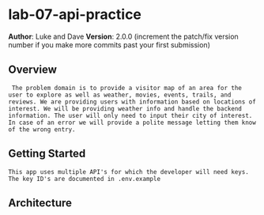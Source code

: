 # lab-07-api-practice

**Author**: Luke and Dave
**Version**: 2.0.0 (increment the patch/fix version number if you make more commits past your first submission)

## Overview
<!-- Provide a high level overview of what this application is and why you are building it, beyond the fact that it's an assignment for this class. (i.e. What's your problem domain?) -->
     The problem domain is to provide a visitor map of an area for the user to explore as well as weather, movies, events, trails, and reviews. We are providing users with information based on locations of interest. We will be providing weather info and handle the backend information. The user will only need to input their city of interest. In case of an error we will provide a polite message letting them know of the wrong entry. 

## Getting Started
<!-- What are the steps that a user must take in order to build this app on their own machine and get it running? -->
    This app uses multiple API's for which the developer will need keys. The key ID's are documented in .env.example
    


## Architecture
<!-- Provide a detailed description of the application design. What technologies (languages, libraries, etc) you're using, and any other relevant design information. -->